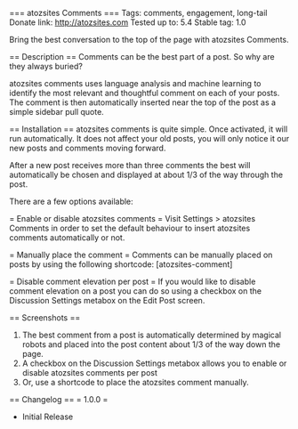 === atozsites Comments ===
Tags: comments, engagement, long-tail
Donate link: http://atozsites.com
Tested up to: 5.4
Stable tag: 1.0

Bring the best conversation to the top of the page with atozsites Comments.

== Description ==
Comments can be the best part of a post. So why are they always buried?

atozsites comments uses language analysis and machine learning to identify the most relevant and thoughtful comment on each of your posts. The comment is then automatically inserted near the top of the post as a simple sidebar pull quote. 

== Installation ==
atozsites comments is quite simple. Once activated, it will run automatically. It does not affect your old posts, you will only notice it our new posts and comments moving forward.

After a new post receives more than three comments the best will automatically be chosen and displayed at about 1/3 of the way through the post.

There are a few options available:

= Enable or disable atozsites comments =
Visit Settings > atozsites Comments in order to set the default behaviour to insert atozsites comments automatically or not.

= Manually place the comment =
Comments can be manually placed on posts by using the following shortcode:
[atozsites-comment]

= Disable comment elevation per post =
If you would like to disable comment elevation on a post you can do so using a checkbox on the Discussion Settings metabox on the Edit Post screen.


== Screenshots ==
1. The best comment from a post is automatically determined by magical robots and placed into the post content about 1/3 of the way down the page.
2. A checkbox on the Discussion Settings metabox allows you to enable or disable atozsites comments per post
3. Or, use a shortcode to place the atozsites comment manually.

== Changelog ==
= 1.0.0 =
* Initial Release
